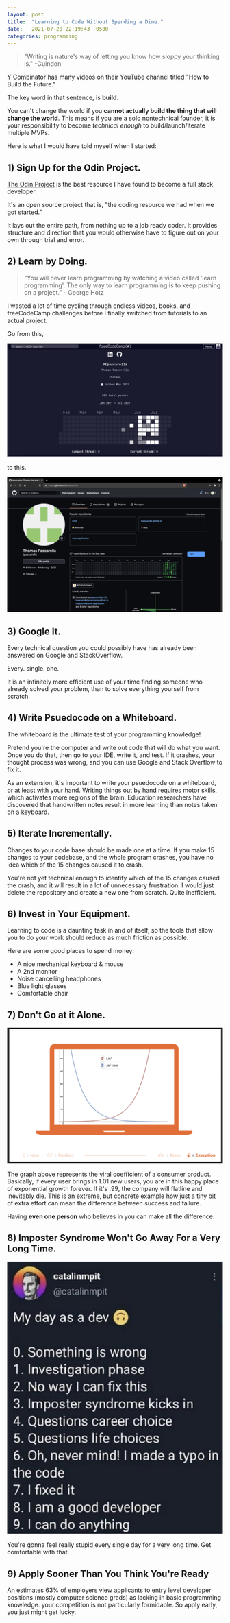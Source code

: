 ```yaml
---
layout: post
title:  "Learning to Code Without Spending a Dime."
date:   2021-07-20 22:19:43 -0500
categories: programming
---
```


>"Writing is nature's way of letting you know how sloppy your thinking is." -Guindon

Y Combinator has many videos on their YouTube channel titled "How to Build the Future." 

The key word in that sentence, is **build**. 

You can't change the world if you **cannot actually build the thing that will change the world**. This means if you are a solo nontechnical founder, it is your responsibility to become *technical enough* to build/launch/iterate multiple MVPs. 

Here is what I would have told myself when I started:

## 1) Sign Up for the Odin Project.

[The Odin Project](https://www.theodinproject.com/about) is the best resource I have found to become a full stack developer. 

It's an open source project that is, "the coding resource we had when we got started." 

It lays out the entire path, from nothing up to a job ready coder. It provides structure and direction that you would otherwise have to figure out on your own through trial and error.

## 2) Learn by Doing.

>"You will never learn programming by watching a video called 'learn programming'. The only way to learn programming is to keep pushing on a project." - George Hotz

I wasted a lot of time cycling through endless videos, books, and freeCodeCamp challenges before I finally switched from tutorials to an actual project. 

Go from this,

![freeCodeCamp](/assets/fcc.png)

to this. 

![GitHub](/assets/github.png)

## 3) Google It.

Every technical question you could possibly have has already been answered on Google and StackOverflow. 

Every.
single.
one. 

It is an infinitely more efficient use of your time finding someone who already solved your problem, than to solve everything yourself from scratch.

## 4) Write Psuedocode on a Whiteboard.

The whiteboard is the ultimate test of your programming knowledge! 

Pretend you're the computer and write out code that will do what you want. Once you do that, then go to your IDE, write it, and test. If it crashes, your thought process was wrong, and you can use Google and Stack Overflow to fix it.

As an extension, it's important to write your psuedocode on a whiteboard, or at least with your hand. Writing things out by hand requires motor skills, which activates more regions of the brain. Education researchers have discovered that handwritten notes result in more learning than notes taken on a keyboard.

## 5) Iterate Incrementally.

Changes to your code base should be made one at a time. If you make 15 changes to your codebase, and the whole program crashes, you have no idea which of the 15 changes caused it to crash. 

You're not yet technical enough to identify which of the 15 changes caused the crash, and it will result in a lot of unnecessary frustration. I would just delete the repository and create a new one from scratch. Quite inefficient. 

## 6) Invest in Your Equipment.

Learning to code is a daunting task in and of itself, so the tools that allow you to do your work should reduce as much friction as possible. 

Here are some good places to spend money:
- A nice mechanical keyboard & mouse
- A 2nd monitor
- Noise cancelling headphones
- Blue light glasses
- Comfortable chair

## 7) Don't Go at it Alone.

![The difference between success and failure](/assets/compounding.png)

The graph above represents the viral coefficient of a consumer product. Basically, if every user brings in 1.01 new users, you are in this happy place of exponential growth forever. If it's .99, the company will flatline and inevitably die. This is an extreme, but concrete example how just a tiny bit of extra effort can mean the difference between success and failure.

Having **even one person** who believes in you can make all the difference.

## 8) Imposter Syndrome Won't Go Away For a Very Long Time.

![Dev Mindset](/assets/dev-mindset.jpeg)

You're gonna feel really stupid every single day for a very long time. Get comfortable with that. 

## 9) Apply Sooner Than You Think You're Ready

An estimates 63% of employers view applicants to entry level developer positions (mostly computer science grads) as lacking in basic programming knowledge. your competition is not particularly formidable. So apply early, you just might get lucky.